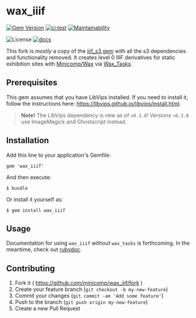 # wax_iiif
[![Gem Version](https://badge.fury.io/rb/wax_iiif.svg)](https://badge.fury.io/rb/wax_iiif)
[![ci:test](https://github.com/minicomp/wax_iiif/actions/workflows/ci.yml/badge.svg)](https://github.com/minicomp/wax_iiif/actions/workflows/ci.yml)
[![Maintainability](https://api.codeclimate.com/v1/badges/a7d79a1b819cef81eb11/maintainability)](https://codeclimate.com/github/minicomp/wax_iiif/maintainability)

![License](https://img.shields.io/badge/license-MIT-green.svg) [![docs](http://img.shields.io/badge/docs-rdoc.info-blue.svg)](https://www.rubydoc.info/github/minicomp/wax_iiif/)  

This fork is *mostly* a copy of the [iiif_s3 gem](https://github.com/cmoa/iiif_s3) with all the s3 dependencies and functionality removed. It creates level 0 IIIF derivatives for static exhibition sites with [Minicomp/Wax](https://github.com/minicomp/wax/) via [Wax_Tasks](https://github.com/minicomp/wax_tasks/).

## Prerequisites

This gem assumes that you have LibVips installed. If you need to install it, follow the instructions here: https://libvips.github.io/libvips/install.html.

> **Note!** The LibVips dependency is new as of `v0.3.0`! Versions `<0.3.0` use ImageMagick and Ghostscript instead.

## Installation


Add this line to your application's Gemfile:

    gem 'wax_iiif'

And then execute:

    $ bundle

Or install it yourself as:

    $ gem install wax_iiif

## Usage

Documentation for using `wax_iiif` without `wax_tasks` is forthcoming. In the meantime, check out [rubydoc](https://www.rubydoc.info/gems/wax_iiif).


## Contributing

1. Fork it ( https://github.com/minicomp/wax_iiif/fork )
2. Create your feature branch (`git checkout -b my-new-feature`)
3. Commit your changes (`git commit -am 'Add some feature'`)
4. Push to the branch (`git push origin my-new-feature`)
5. Create a new Pull Request
